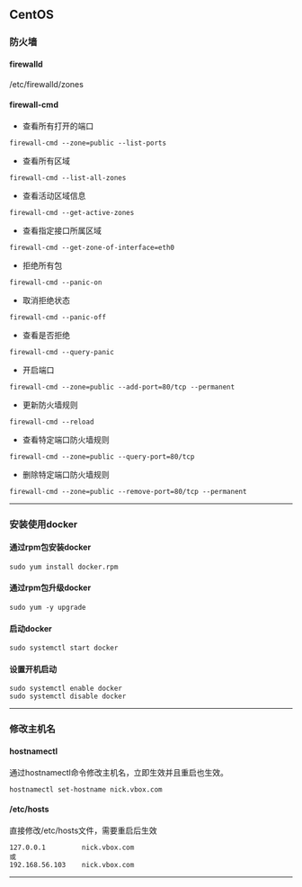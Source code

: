 ## CentOS

### 防火墙
#### firewalld
/etc/firewalld/zones

#### firewall-cmd
* 查看所有打开的端口
```
firewall-cmd --zone=public --list-ports
```
* 查看所有区域
```
firewall-cmd --list-all-zones
```
* 查看活动区域信息
```
firewall-cmd --get-active-zones
```
* 查看指定接口所属区域
```
firewall-cmd --get-zone-of-interface=eth0
```
* 拒绝所有包
```
firewall-cmd --panic-on
```
* 取消拒绝状态
```
firewall-cmd --panic-off
```
* 查看是否拒绝
```
firewall-cmd --query-panic
```
* 开启端口
```
firewall-cmd --zone=public --add-port=80/tcp --permanent
```
* 更新防火墙规则
```
firewall-cmd --reload
```
* 查看特定端口防火墙规则
```
firewall-cmd --zone=public --query-port=80/tcp
```
* 删除特定端口防火墙规则
```
firewall-cmd --zone=public --remove-port=80/tcp --permanent
```
***

### 安装使用docker
#### 通过rpm包安装docker
```
sudo yum install docker.rpm
```
#### 通过rpm包升级docker
```
sudo yum -y upgrade
```
#### 启动docker
```
sudo systemctl start docker
```
#### 设置开机启动
```
sudo systemctl enable docker
sudo systemctl disable docker
```
***

### 修改主机名
#### hostnamectl
通过hostnamectl命令修改主机名，立即生效并且重启也生效。
```
hostnamectl set-hostname nick.vbox.com
```
#### /etc/hosts
直接修改/etc/hosts文件，需要重启后生效
```
127.0.0.1         nick.vbox.com
或
192.168.56.103    nick.vbox.com
```
***
